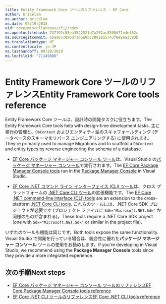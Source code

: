 ```yaml
---
title: Entity Framework Core ツールのリファレンス - EF Core
author: bricelam
ms.author: bricelam
ms.date: 09/19/2018
uid: core/miscellaneous/cli/index
ms.openlocfilehash: 237192c55ea3542521a7a292ac8550d72e4ef82c
ms.sourcegitcommit: cbaa6cc89bd71d5e0bcc891e55743f0e8ea3393b
ms.translationtype: HT
ms.contentlocale: ja-JP
ms.lasthandoff: 09/20/2019
ms.locfileid: "71149088"
---
```

# <a name="entity-framework-core-tools-reference"></a><span data-ttu-id="d0f03-102">Entity Framework Core ツールのリファレンス</span><span class="sxs-lookup"><span data-stu-id="d0f03-102">Entity Framework Core tools reference</span></span>

<span data-ttu-id="d0f03-103">Entity Framework Core ツールは、設計時の開発タスクに役立ちます。</span><span class="sxs-lookup"><span data-stu-id="d0f03-103">The Entity Framework Core tools help with design-time development tasks.</span></span> <span data-ttu-id="d0f03-104">主に移行の管理と、`DbContext` およびエンティティ型のスキャフォールディング (データベースのスキーマをリバース エンジニアリングする) に使用されます。</span><span class="sxs-lookup"><span data-stu-id="d0f03-104">They're primarily used to manage Migrations and to scaffold a `DbContext` and entity types by reverse engineering the schema of a database.</span></span>

* <span data-ttu-id="d0f03-105">[EF Core パッケージ マネージャー コンソール ツール](powershell.md)は、Visual Studio の[パッケージ マネージャー コンソール](https://docs.microsoft.com/nuget/tools/package-manager-console)で実行されます。</span><span class="sxs-lookup"><span data-stu-id="d0f03-105">The [EF Core Package Manager Console tools](powershell.md) run in the [Package Manager Console](https://docs.microsoft.com/nuget/tools/package-manager-console) in Visual Studio.</span></span>

* <span data-ttu-id="d0f03-106">[EF Core .NET コマンド ライン インターフェイス (CLI) ツール](dotnet.md)は、クロス プラットフォームの [.NET Core CLI ツール](https://docs.microsoft.com/dotnet/core/tools/)の拡張機能です。</span><span class="sxs-lookup"><span data-stu-id="d0f03-106">The [EF Core .NET command-line interface (CLI) tools](dotnet.md) are an extension to the cross-platform [.NET Core CLI tools](https://docs.microsoft.com/dotnet/core/tools/).</span></span> <span data-ttu-id="d0f03-107">これらのツールには、.NET Core SDK プロジェクトが必要です (プロジェクト ファイルに `Sdk="Microsoft.NET.Sdk"` か同様のものが含まれる)。</span><span class="sxs-lookup"><span data-stu-id="d0f03-107">These tools require a .NET Core SDK project (one with `Sdk="Microsoft.NET.Sdk"` or similar in the project file).</span></span>

<span data-ttu-id="d0f03-108">いずれのツールも機能は同じです。</span><span class="sxs-lookup"><span data-stu-id="d0f03-108">Both tools expose the same functionality.</span></span> <span data-ttu-id="d0f03-109">Visual Studio で開発を行っている場合は、統合性に優れた**パッケージ マネージャー コンソール** ツールの使用をお勧めします。</span><span class="sxs-lookup"><span data-stu-id="d0f03-109">If you're developing in Visual Studio, we recommend using the **Package Manager Console** tools since they provide a more integrated experience.</span></span>

## <a name="next-steps"></a><span data-ttu-id="d0f03-110">次の手順</span><span class="sxs-lookup"><span data-stu-id="d0f03-110">Next steps</span></span>

* [<span data-ttu-id="d0f03-111">EF Core パッケージ マネージャー コンソール ツールのリファレンス</span><span class="sxs-lookup"><span data-stu-id="d0f03-111">EF Core Package Manager Console tools reference</span></span>](powershell.md)
* [<span data-ttu-id="d0f03-112">EF Core .NET CLI ツールのリファレンス</span><span class="sxs-lookup"><span data-stu-id="d0f03-112">EF Core .NET CLI tools reference</span></span>](dotnet.md)
